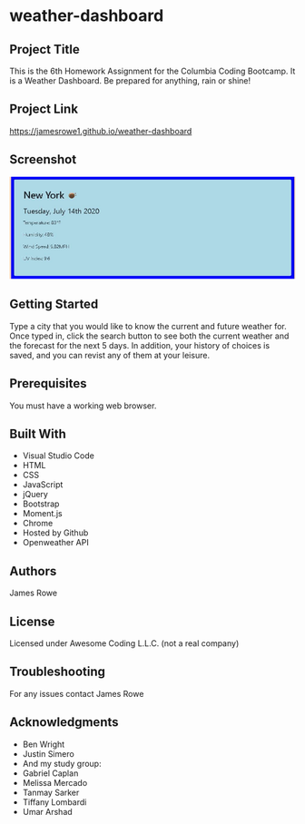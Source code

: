 # weather-dashboard

## Project Title

This is the 6th Homework Assignment for the Columbia Coding Bootcamp. It is a Weather Dashboard. Be prepared for anything, rain or shine!

## Project Link

https://jamesrowe1.github.io/weather-dashboard

## Screenshot

![weather-dashboard](Assets/weather-dash.jpg)

## Getting Started

Type a city that you would like to know the current and future weather for. Once typed in, click the search button to see both the current weather and the forecast for the next 5 days. In addition, your history of choices is saved, and you can revist any of them at your leisure.

## Prerequisites

You must have a working web browser.

## Built With

- Visual Studio Code
- HTML
- CSS
- JavaScript
- jQuery
- Bootstrap
- Moment.js
- Chrome
- Hosted by Github
- Openweather API

## Authors

James Rowe

## License

Licensed under Awesome Coding L.L.C. (not a real company)

## Troubleshooting

For any issues contact James Rowe

## Acknowledgments

- Ben Wright
- Justin Simero
- And my study group:
- Gabriel Caplan
- Melissa Mercado
- Tanmay Sarker
- Tiffany Lombardi
- Umar Arshad
